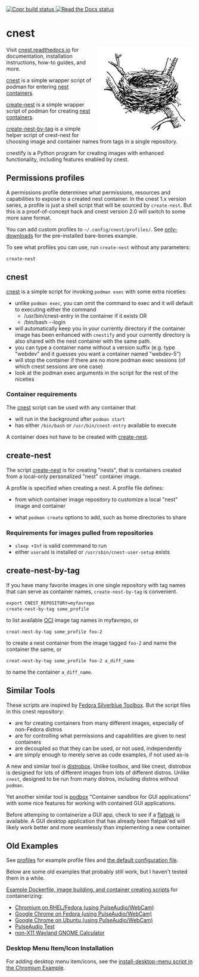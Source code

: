 [![Copr build status](https://copr.fedorainfracloud.org/coprs/castedo/cnest/package/cnest/status_image/last_build.png)
](https://copr.fedorainfracloud.org/coprs/castedo/cnest/package/cnest/)
[![Read the Docs status](https://readthedocs.org/projects/cnest/badge/?version=latest&style=flat-square)
](https://cnest.readthedocs.io/en/latest/?badge=latest)

cnest
=====
<img align="right" src="docs/_static/bird-nest-260px.png">

Visit [cnest.readthedocs.io](https://cnest.readthedocs.io/) for documentation, installation
instructions, how-to guides, and more.

[cnest](bin/cnest) is a simple wrapper script of podman for entering
[nest containers](docs/what-are-nest-containers.md).

[create-nest](bin/create-nest) is a simple wrapper script of podman for
creating [nest containers](docs/what-are-nest-containers.md).

[create-nest-by-tag](bin/create-nest-by-tag) is a simple helper script of
crest-nest for choosing image and container names from tags in a single
repository.

cnestify is a Python program for creating images with enhanced functionality,
including features enabled by cnest.


Permissions profiles
--------------------

A permissions profile determines what
permissions, resources and capabilities to expose to a created nest container.
In the cnest 1.x version series, a profile is just a shell script that will
be sourced by `create-nest`. But this is a proof-of-concept hack and cnest
version 2.0 will switch to some more sane format.

You can add custom profiles to `~/.config/cnest/profiles/`.
See [only-downloads](cnest/data/starter-profiles/only-downloads)
for the pre-installed bare-bones example.

To see what profiles you can use, run `create-nest` without any parameters:
```
create-nest
```


cnest
-----

[cnest](bin/cnest) is a simple script for invoking
`podman exec` with some extra niceties:

* unlike `podman exec`, you can omit the command to exec and it will default to
  executing either the command
  * /usr/bin/cnest-entry in the container if it exists OR
  * /bin/bash --login
* will automatically keep you in your currently directory if the container
  image has been enhanced with `cnestify` and your currently directory is
  also shared with the nest container with the same path.
* you can type a container name without a version suffix (e.g. type "webdev"
  and it guesses you want a container named "webdev-5")
* will stop the container if there are no more podman exec sessions (of which
  cnest sessions are one case)
* look at the podman exec arguments in the script for the rest of the niceties

### Container requirements

The [cnest](bin/cnest) script can be used with any container that

* will run in the background after `podman start`
* has either `/bin/bash` or `/usr/bin/cnest-entry` available to execute

A container does not have to be created with [create-nest](bin/create-nest).


create-nest
-----------

The script [create-nest](bin/create-nest) is for creating "nests", that is
containers created from a local-only personalized "nest" container image.

A profile is specified when creating a nest. A profile file defines:

* from which container image repository to customize a local "nest" image and container

* what `podman create` options to add, such as home directories to share

### Requirements for images pulled from repositories

* `sleep +Inf` is valid commmand to run
* either `useradd` is installed or `/usr/sbin/cnest-user-setup` exists


create-nest-by-tag
------------------

If you have many favorite images in one single repository
with tag names that can serve as container names, `create-nest-by-tag`
is convenient.

```
export CNEST_REPOSITORY=myfavrepo
create-nest-by-tag some_profile
```
to list available [OCI](https://opencontainers.org/) image tag names in myfavrepo, or

```
creat-nest-by-tag some_profile foo-2
```
to create a nest container from the image tagged `foo-2` and name the container
the same, or

```
creat-nest-by-tag some_profile foo-2 a_diff_name
```
to name the container `a_diff_name`.


Similar Tools
-------------

These scripts are inspired by
[Fedora Silverblue Toolbox](https://github.com/containers/toolbox).
But the script files in this cnest repository:
* are for creating containers from many different images, especially of non-Fedora distros
* are for controlling what permissions and capabilities are given to nest containers
* are decoupled so that they can be used, or not used, independently
* are simply enough to merely serve as code examples, if not used as-is

A new and similar tool is [distrobox](https://github.com/89luca89/distrobox).
Unlike toolbox, and like cnest, distrobox is designed for lots of different
images from lots of different distros.
Unlike `cnest`, designed to be run from many distros, including distros
without `podman`.

Yet another similar tool is [podbox](https://github.com/DimaZirix/podbox)
"Container sandbox for GUI applications" with some nice features for working
with contained GUI applications.

Before attemping to containerize a GUI app, check to see if a [flatpak](https://flatpak.org/)
is available. A GUI desktop application that has already been flatpak'ed
will likely work better and more seamlessly than implementing a new container.


Old Examples
------------

See [profiles](profiles/) for example profile files and
[the default configuration file](config/default.env).

Below are some old examples that probably still work, but I haven't tested them
in a while.

[Example Dockerfile, image building, and container creating scripts](examples/)
for containerizing:

* [Chromium on RHEL/Fedora (using PulseAudio/WebCam)](examples/chromium)
* [Google Chrome on Fedora (using PulseAudio/WebCam)](examples/chrome_fedora)
* [Google Chrome on Ubuntu (using PulseAudio/WebCam)](examples/chrome_ubuntu/)
* [PulseAudio Test](examples/pulseaudio-test/)
* [non-X11 Wayland GNOME Calculator](examples/wayland-test)

### Desktop Menu Item/Icon Installation

For adding desktop menu item/icons, see the
[install-desktop-menu script in the Chromium Example](examples/chromium/install-desktop-menu).

